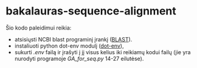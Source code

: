 # bakalauras-sequence-alignment
Šio kodo paleidimui reikia: 
* atsisiųsti NCBI blast programinį įrankį ([BLAST](https://ftp.ncbi.nlm.nih.gov/blast/executables/blast+/LATEST/)). 
* instaliuoti python dot-env modulį ([dot-env](https://pypi.org/project/python-dotenv/)),
* sukurti _.env_ failą ir įrašyti į jį visus kelius iki reikiamų kodui failų (jie yra nurodyti programoje _GA_for_seq.py_ 14-27 eilutėse).